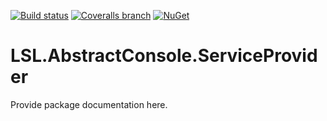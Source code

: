 [![Build status](https://img.shields.io/appveyor/ci/alunacjones/lsl-abstractconsole-serviceprovider.svg)](https://ci.appveyor.com/project/alunacjones/lsl-abstractconsole-serviceprovider)
[![Coveralls branch](https://img.shields.io/coverallsCoverage/github/alunacjones/LSL.AbstractConsole.ServiceProvider)](https://coveralls.io/github/alunacjones/LSL.AbstractConsole.ServiceProvider)
[![NuGet](https://img.shields.io/nuget/v/LSL.AbstractConsole.ServiceProvider.svg)](https://www.nuget.org/packages/LSL.AbstractConsole.ServiceProvider/)

# LSL.AbstractConsole.ServiceProvider

Provide package documentation here.
